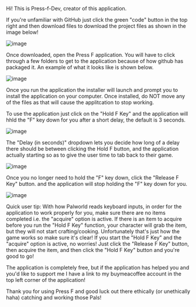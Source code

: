 Hi! This is Press-f-Dev, creator of this application.

If you're unfamiliar with GitHub just click the green "code" button in the top right and then download files to download the project files as shown in the image below! 

![image](https://github.com/Press-f-Dev/Press-F/assets/157921624/2552930f-d1aa-48e7-a3ec-684b98162506)

Once downloaded, open the Press F application. You will have to click through a few folders to get to the application because of how github has packaged it. An example of what it looks like is shown below.

![image](https://github.com/Press-f-Dev/Press-F/assets/157921624/d8cdcbdf-ef16-48c9-9448-165b37da6b7c)

Once you run the application the installer will launch and prompt you to install the application on your computer. Once installed, do NOT move any of the files as that will cause the applitcation to stop working.

To use the application just click on the "Hold F Key" and the application will hhld the "F" key down for you after a short delay, the default is 3 seconds. 

![image](https://github.com/Press-f-Dev/Press-F/assets/157921624/517ec974-91a0-4f95-a631-3a9eaf385f00)

The "Delay (in seconds)" dropdown lets you decide how long of a delay there should be between clicking the Hold F button, and the application actually starting so as to give the user time to tab back to their game.

![image](https://github.com/Press-f-Dev/Press-F/assets/157921624/b3122c0a-3c87-48da-bb3f-bc657d6e795b)

Once you no longer need to hold the "F" key down, click the "Release F Key" button. and the application will stop holding the "F" key down for you.

![image](https://github.com/Press-f-Dev/Press-F/assets/157921624/1fbf1d8d-4e2f-4ddf-815a-3cf75a301758)

Quick user tip: With how Palworld reads keyboard inputs, in order for the application to work properly for you, make sure there are no items completed i.e. the "acquire" option is active. If there is an item to acquire before you run the "Hold F Key" function, your character will grab the item, but they will not start crafting/cooking. Unfortunately that's just how the game works so make sure it's clear! If you start the "Hold F Key" and the "acquire" option is active, no worries! Just click the "Release F Key" button, then acquire the item, and then click the "Hold F Key" button and you're good to go!

The application is completely free, but if the application has helped you and you'd like to support me I have a link to my buymeacoffee account in the top left corner of the application! 

Thank you for using Press F and good luck out there ethically (or unethically haha) catching and working those Pals!
